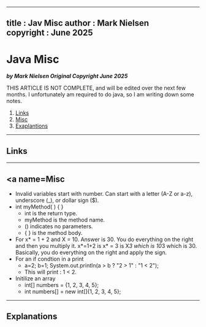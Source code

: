  
---
title :  Jav Misc
author : Mark Nielsen  
copyright : June 2025
---


Java Misc
==============================

_**by Mark Nielsen
Original Copyright June 2025**_

THIS ARTICLE IS NOT COMPLETE, and will be edited over the next few months.
I unfortunately am required to do java, so I am writing down some notes. 

1. [Links](#links)
2. [Misc](#misc)
2. [Exaplantions](#e)

* * *
<a name=Links></a>Links
-----



* * *
<a name=<misc>Misc</a>
-----


* Invalid variables start with number. Can start with a letter (A-Z or a-z), underscore (_), or dollar sign ($).
* int myMethod( ) { }
  * int is the return type.
  * myMethod is the method name.
  * () indicates no parameters.
  * { } is the method body.
* For x* = 1 + 2 and X = 10. Answer is 30. You do everything on the right
and then you multiply it. x*=1+2 is x* = 3 is X*3 which is 10*3 which is 30.
Basically, you do everything on the right and apply the sign.
* For an if condtion in a print
   * a=2; b=1; System.out.println(a > b ? "2 > 1" : "1 < 2");
   * This will print : 1 < 2.
* Initilize an array
    * int[] numbers = {1, 2, 3, 4, 5};
    * int numbers[] = new int[]{1, 2, 3, 4, 5};

* * *
<a name=e>Explanations</a>
-----
